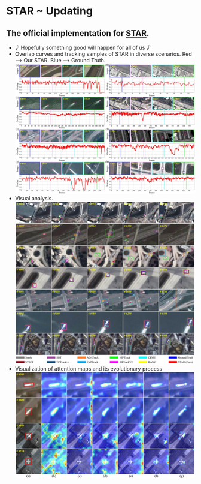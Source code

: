 # STAR ~ Updating
## The official implementation for [STAR](https://www.sciencedirect.com/science/article/pii/S0924271624000856).
- ♪ Hopefully something good will happen for all of us ♪
- Overlap curves and tracking samples of STAR in diverse scenarios. Red --> Our STAR. Blue --> Ground Truth.
![image](/fig/overlap_curve.jpg)
- Visual analysis.
![image](/fig/vis.jpg)
- Visualization of attention maps and its evolutionary process
![image](/fig/attn.jpg)
<!---
-->
